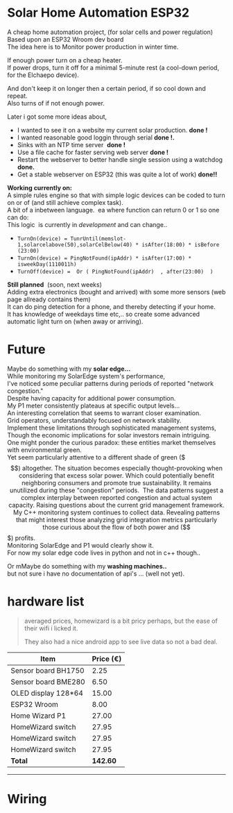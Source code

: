 # Solar Home Automation ESP32

A cheap home automation project, (for solar cells and power regulation)  
Based upon an ESP32 Wroom dev board  
The idea here is to Monitor power production in winter time.

If enough power turn on a cheap heater.  
If power drops, turn it off for a minimal 5-minute rest (a cool-down period, for the Elchaepo device).

And don't keep it on longer then a certain period, if so cool down and repeat.  
Also turns of if not enough power.

Later i got some more ideas about,

*   I wanted to see it on a website my current solar production. **done !**
*   I wanted reasonable good loggin through serial **done !.**
*   Sinks with an NTP time server  **done !**
*   Use a file cache for faster serving web server **done !**
*   Restart the webserver to better handle single session using a watchdog **done.**
*   Get a stable webserver on ESP32 (this was quite a lot of work) **done!!**

**Working currently on:**  
A simple rules engine so that with simple logic devices can be coded to turn on or of (and still achieve complex task).  
A bit of a inbetween language.  ea where function can return 0 or 1 so one can do:  
This logic  is currently in _development_ and can change..

*   `TurnOn(device) = TunrUntil(memslot-1,solarcelabove(50),solarCelBelow(40) * isAfter(18:00) * isBefore (23:00)`
*   `TurnOn(device) = PingNotFound(ipAddr) * isAfter(17:00) * isweekDay(1110011h)`
*   `TurnOff(device) =  Or ( PingNotFound(ipAddr)  , after(23:00)  )`

**Still planned**  (soon, next weeks)  
Adding extra electronics (bought and arrived) with some more sensors (web page allready contains them)  
It can do ping detection for a phone, and thereby detecting if your home.  
It has knowledge of weekdays time etc,.. so create some advanced automatic light turn on (when away or arriving).

# Future

Maybe do something with my **solar edge...**  
While monitoring my SolarEdge system's performance,  
I've noticed some peculiar patterns during periods of reported "network congestion."  
Despite having capacity for additional power consumption.  
My P1 meter consistently plateaus at specific output levels...  
An interesting correlation that seems to warrant closer examination.  
Grid operators, understandably focused on network stability.  
Implement these limitations through sophisticated management systems,  
Though the economic implications for solar investors remain intriguing.  
One might ponder the curious paradox: these entities market themselves with environmental green.  
Yet seem particularly attentive to a different shade of green ($$$) altogether.  
The situation becomes especially thought-provoking when considering that excess solar power.  
Which could potentially benefit neighboring consumers and promote true sustainability.  
It remains unutilized during these "congestion" periods.  
 The data patterns suggest a complex interplay between reported congestion and actual system capacity.  
Raising questions about the current grid management framework.  
My C++ monitoring system continues to collect data.  
Revealing patterns that might interest those analyzing grid integration metrics  
particularly those curious about the flow of both power and ($$$) profits.  
Monitoring SolarEdge and P1 would clearly show it.  
For now my solar edge code lives in python and not in c++ though..

Or mMaybe do something with my **washing machines..**  
but not sure i have no documentation of api's ... (well not yet).

# hardware list

> averaged prices, homewizard is a bit pricy perhaps, but the ease of their wifi i licked it.
> 
> They also had a nice android app to see live data so not a bad deal.

| Item | Price (€) |
| --- | --- |
| Sensor board BH1750 | 2.25 |
| Sensor board BME280 | 6.50 |
| OLED display 128\*64 | 15.00 |
| ESP32 Wroom | 8.00 |
| Home Wizard P1 | 27.00 |
| HomeWizard switch | 27.95 |
| HomeWizard switch | 27.95 |
| HomeWizard switch | 27.95 |
| **Total** | **142.60** |

---

# Wiring